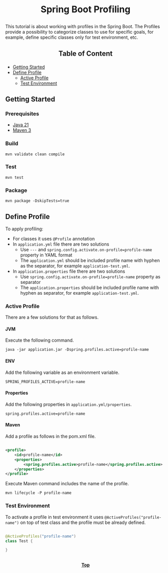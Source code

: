 # <p align="center">Spring Boot Profiling</p>

<p align="justify">

This tutorial is about working with profiles in the Spring Boot. The Profiles provide a possibility to categorize
classes to use for specific goals, for example, define specific classes only for test environment, etc.

</p>

## <p align="center"> Table of Content </p>

* [Getting Started](#getting-started)
* [Define Profile](#define-profile)
    * [Active Profile](#active-profile)
    * [Test Environment](#test-environment)

## Getting Started

### Prerequisites

* [Java 21](https://www.oracle.com/java/technologies/downloads)
* [Maven 3](https://maven.apache.org/index.html)

### Build

```shell
mvn validate clean compile 
```

### Test

```shell
mvn test
```

### Package

```shell
mvn package -DskipTests=true
```

## Define Profile

<p align="justify">

To apply profiling:

* For classes it uses `@Profile` annotation
* In `application.yml` file there are two solutions
    * Use `---` and `spring.config.activate.on-profile=profile-name` property in YAML format
    * The `application.yml` should be included profile name with hyphen as the separator, for
      example `application-test.yml`.
* In `application.properties` file there are two solutions
    * Use `spring.config.activate.on-profile=profile-name` property as separator
    * The `application.properties` should be included profile name with hyphen as separator, for
      example `application-test.yml`.

</p>

### Active Profile

There are a few solutions for that as follows.

#### JVM

Execute the following command.

```shell
java -jar application.jar -Dspring.profiles.active=profile-name
```

#### ENV

Add the following variable as an environment variable.

```dotenv
SPRING_PROFILES_ACTIVE=profile-name
```

#### Properties

Add the following properties in `application.yml/properties`.

```properties
spring.profiles.active=profile-name
```

#### Maven

Add a profile as follows in the pom.xml file.

```xml

<profile>
    <id>profile-name</id>
    <properties>
        <spring.profiles.active>profile-name</spring.profiles.active>
    </properties>
</profile>
```

Execute Maven command includes the name of the profile.

```shell
mvn lifecycle -P profile-name
```

### Test Environment

To activate a profile in test environment it uses `@ActiveProfiles("profile-name")` on top of test class and the profile
must be already defined.

```java

@ActiveProfiles("profile-name")
class Test {

}
```

##

**<p align="center"> [Top](#spring-boot-profiling) </p>**